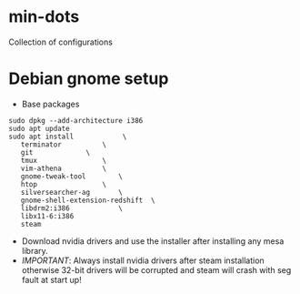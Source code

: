 # min-dots

Collection of configurations

# Debian gnome setup
* Base packages
 ```
sudo dpkg --add-architecture i386
sudo apt update
sudo apt install 	 		\
	terminator 	 		\
	git		 		\
	tmux		 		\
	vim-athena 	 		\
	gnome-tweak-tool 		\
	htop				\
	silversearcher-ag		\
	gnome-shell-extension-redshift  \
	libdrm2:i386			\
	libx11-6:i386
	steam		
```
* Download nvidia drivers and use the installer after installing any mesa library. 
* *IMPORTANT*: Always install nvidia drivers after steam installation otherwise 32-bit drivers will be corrupted and steam will crash with seg fault at start up!
